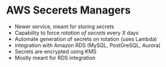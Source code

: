 # AWS Secerets Managers
- Newer service, meant for storing secrets
- Capability to force *rotation of secrets* every X days
- Automate generation of secrets on rotation (uses Lambda)
- integration with Amazon RDS (MySQL, PostGreSQL, Aurora)
- Secrets are encrypted using KMS
- Mostly meant for RDS integration
